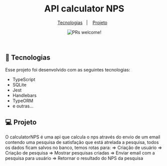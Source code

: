 <h1 align="center">
  API calculator NPS
</h1>

<p align="center">
  <a href="#-tecnologias">Tecnologias</a>&nbsp;&nbsp;&nbsp;|&nbsp;&nbsp;&nbsp;
  <a href="#-projeto">Projeto</a>&nbsp;&nbsp;&nbsp;
</p>

<p align="center">
 <img src="https://img.shields.io/static/v1?label=PRs&message=welcome&color=49AA26&labelColor=000000" alt="PRs welcome!" />
</p>

<br>

## 🚀 Tecnologias

Esse projeto foi desenvolvido com as seguintes tecnologias:

- TypeScript
- SQLite
- Jest
- Handlebars
- TypeORM
- e outras...

## 💻 Projeto

O calculatorNPS é uma api que calcula o nps através do envio de um email contendo uma pesquisa de satisfação que está atrelada a pesquisa, todos os dados ficam salvos no banco, temos rotas para:
=> Criação de usuário
=> Criação de pesquisa
=> Mostrar pesquisas criadas
=> Enviar email com a pesquisa para usuário
=> Retornar o resultado do NPS da pesquisa
